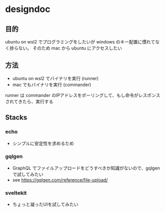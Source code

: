 # designdoc

## 目的
ubuntu on wsl2 でプログラミングをしたいが windows のキー配置に慣れてなく捗らない。
そのため mac から ubuntu にアクセスしたい

## 方法
- ubuntu on wsl2 でバイナリを実行 (runner)
- mac でもバイナリを実行 (commander)

runner は commander のIPアドレスをポーリングして、もし命令がレスポンスされてきたら、実行する

## Stacks
### echo
- シンプルに安定性を求めるため

### gqlgen
- GraphQL でファイルアップロードをどうすべきか知識がないので、gqlgen で試してみたい
- see https://gqlgen.com/reference/file-upload/

### sveltekit
- ちょっと凝ったUIを試してみたい
